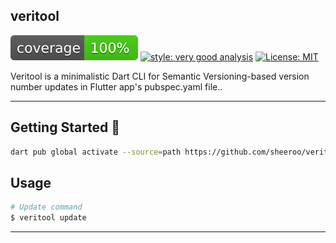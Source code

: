 ## veritool

![coverage][coverage_badge]
[![style: very good analysis][very_good_analysis_badge]][very_good_analysis_link]
[![License: MIT][license_badge]][license_link]

Veritool is a minimalistic Dart CLI for Semantic Versioning-based version number updates in Flutter app&#x27;s pubspec.yaml file..

---

## Getting Started 🚀

```sh
dart pub global activate --source=path https://github.com/sheeroo/veritool.git
```

## Usage

```sh
# Update command
$ veritool update

```
---

[coverage_badge]: coverage_badge.svg
[license_badge]: https://img.shields.io/badge/license-MIT-blue.svg
[license_link]: https://opensource.org/licenses/MIT
[very_good_analysis_badge]: https://img.shields.io/badge/style-very_good_analysis-B22C89.svg
[very_good_analysis_link]: https://pub.dev/packages/very_good_analysis
[very_good_cli_link]: https://github.com/VeryGoodOpenSource/very_good_cli